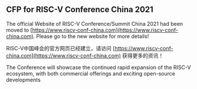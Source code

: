 ## CFP for RISC-V Conference China 2021

The official Website of RISC-V Conference/Summit China 2021 had been moved to [https://www.riscv-conf-china.com](https://www.riscv-conf-china.com). Please go to the new website for more details!

RISC-V中国峰会的官方网页已经建立，请访问 [https://www.riscv-conf-china.com](https://www.riscv-conf-china.com) 获得更多的资讯！

The Conference will showcase the continued rapid expansion of the RISC-V ecosystem, with both commercial offerings and exciting open-source developments

